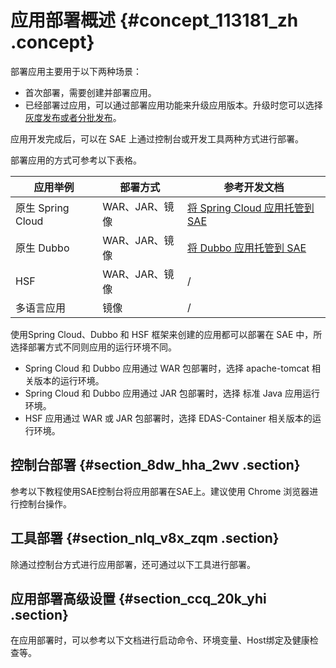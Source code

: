 # 应用部署概述 {#concept_113181_zh .concept}

部署应用主要用于以下两种场景：

-   首次部署，需要创建并部署应用。
-   已经部署过应用，可以通过部署应用功能来升级应用版本。升级时您可以选择[灰度发布或者分批发布](https://help.aliyun.com/document_detail/110456.html)。

应用开发完成后，可以在 SAE 上通过控制台或开发工具两种方式进行部署。

部署应用的方式可参考以下表格。

|应用举例|部署方式|参考开发文档|
|----|----|------|
|原生 Spring Cloud|WAR、JAR、镜像|[将 Spring Cloud 应用托管到 SAE](https://help.aliyun.com/document_detail/123013.html)|
|原生 Dubbo|WAR、JAR、镜像|[将 Dubbo 应用托管到 SAE](https://help.aliyun.com/document_detail/123021.html)|
|HSF|WAR、JAR、镜像|/|
|多语言应用|镜像|/|

使用Spring Cloud、Dubbo 和 HSF 框架来创建的应用都可以部署在 SAE 中，所选择部署方式不同则应用的运行环境不同。

-   Spring Cloud 和 Dubbo 应用通过 WAR 包部署时，选择 apache-tomcat 相关版本的运行环境。
-   Spring Cloud 和 Dubbo 应用通过 JAR 包部署时，选择 标准 Java 应用运行环境。
-   HSF 应用通过 WAR 或 JAR 包部署时，选择 EDAS-Container 相关版本的运行环境。

## 控制台部署 {#section_8dw_hha_2wv .section}

参考以下教程使用SAE控制台将应用部署在SAE上。建议使用 Chrome 浏览器进行控制台操作。

## 工具部署 {#section_nlq_v8x_zqm .section}

除通过控制台方式进行应用部署，还可通过以下工具进行部署。

## 应用部署高级设置 {#section_ccq_20k_yhi .section}

在应用部署时，可以参考以下文档进行启动命令、环境变量、Host绑定及健康检查等。

